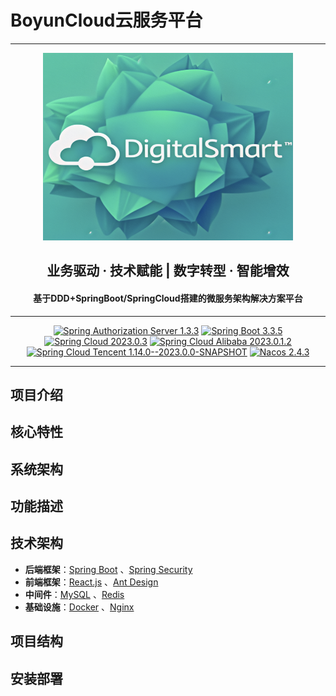 # BoyunCloud云服务平台

--------------------------

<p align="center"><img src="../app/images/digital-smart.png" height="300" width="400" alt="logo"/></p>
<h2 align="center"> 业务驱动 · 技术赋能 | 数字转型 · 智能增效  </h2>
<h4 align="center"> 基于DDD+SpringBoot/SpringCloud搭建的微服务架构解决方案平台 </h4>

--------------------------

<p align="center">
    <a href="https://github.com/spring-projects/spring-authorization-server" target="_blank"><img src="https://img.shields.io/badge/Spring%20Authorization%20Server-1.3.3-blue.svg?logo=spring" alt="Spring Authorization Server 1.3.3"></a>
    <a href="https://spring.io/projects/spring-boot" target="_blank"><img src="https://img.shields.io/badge/Spring%20Boot-3.3.5-blue.svg?logo=spring" alt="Spring Boot 3.3.5"></a>
    <a href="https://spring.io/projects/spring-cloud" target="_blank"><img src="https://img.shields.io/badge/Spring%20Cloud-2023.0.3-blue.svg?logo=spring" alt="Spring Cloud 2023.0.3"></a>
    <a href="https://github.com/alibaba/spring-cloud-alibaba" target="_blank"><img src="https://img.shields.io/badge/Spring%20Cloud%20Alibaba-2023.0.1.2-blue.svg?logo=alibabadotcom" alt="Spring Cloud Alibaba 2023.0.1.2"></a>
    <a href="https://github.com/Tencent/spring-cloud-tencent" target="_blank"><img src="https://img.shields.io/badge/Spring%20Cloud%20Tencent-1.14.0--2023.0.0-blue.svg?logo=tencentqq" alt="Spring Cloud Tencent 1.14.0--2023.0.0-SNAPSHOT"></a>
    <a href="https://nacos.io/zh-cn/index.html" target="_blank"><img src="https://img.shields.io/badge/Nacos-2.4.3-brightgreen.svg?logo=alibabadotcom" alt="Nacos 2.4.3"></a>
</p>

--------------------------

## 项目介绍

## 核心特性

## 系统架构

## 功能描述

## 技术架构

- **后端框架**：[Spring Boot](https://spring.io/projects/spring-boot/) 、[Spring Security](https://spring.io/projects/spring-security/)
- **前端框架**：[React.js](https://react.dev/) 、[Ant Design](https://ant.design)
- **中间件**：[MySQL](https://www.mysql.com/) 、[Redis](https://redis.io/)
- **基础设施**：[Docker](https://www.docker.com/) 、[Nginx](https://nginx.org/) 

## 项目结构

## 安装部署
